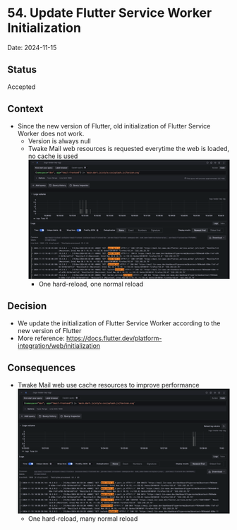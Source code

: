 # 54. Update Flutter Service Worker Initialization

Date: 2024-11-15

## Status

Accepted

## Context

- Since the new version of Flutter, old initialization of Flutter Service Worker does not work.
  - Version is always null
  - Twake Mail web resources is requested everytime the web is loaded, no cache is used <img src="../images/before-flutter-3.22.png">
    - One hard-reload, one normal reload

## Decision

- We update the initialization of Flutter Service Worker according to the new version of Flutter
- More reference: https://docs.flutter.dev/platform-integration/web/initialization

## Consequences

- Twake Mail web use cache resources to improve performance <img src="../images/after-flutter-3.22.png">
  - One hard-reload, many normal reload
